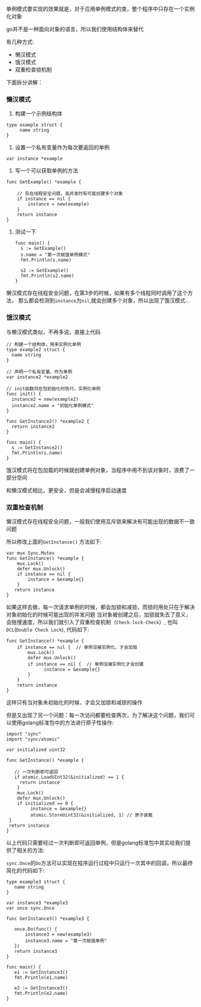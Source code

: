 单例模式要实现的效果就是，对于应用单例模式的类，整个程序中只存在一个实例化对象

go并不是一种面向对象的语言，所以我们使用结构体来替代

有几种方式:

- 懒汉模式
- 饿汉模式
- 双重检查锁机制

下面拆分讲解：

### 懒汉模式

1. 构建一个示例结构体

```
type example struct {
     name string
}
```

1. 设置一个私有变量作为每次要返回的单例

```
var instance *example
```

1. 写一个可以获取单例的方法

```
func GetExample() *example {
 
    // 存在线程安全问题，高并发时有可能创建多个对象
    if instance == nil {
        instance = new(example)
    }
    return instance
}
```

1. 测试一下

   ```
   func main() {
     s := GetExample()
     s.name = "第一次赋值单例模式"
     fmt.Println(s.name)
    
     s2 := GetExample()
     fmt.Println(s2.name)
   }
   ```

懒汉模式存在线程安全问题，在第3步的时候，如果有多个线程同时调用了这个方法， 那么都会检测到`instance`为`nil`,就会创建多个对象，所以出现了饿汉模式...

### 饿汉模式

与懒汉模式类似，不再多说，直接上代码

```
// 构建一个结构体，用来实例化单例
type example2 struct {
  name string
}
 
// 声明一个私有变量，作为单例
var instance2 *example2
 
// init函数将在包初始化时执行，实例化单例
func init() {
  instance2 = new(example2)
  instance2.name = "初始化单例模式"
}
 
func GetInstance2() *example2 {
  return instance2
}
 
func main() {
  s := GetInstance2()
  fmt.Println(s.name)
}
```

饿汉模式将在包加载的时候就创建单例对象，当程序中用不到该对象时，浪费了一部分空间

和懒汉模式相比，更安全，但是会减慢程序启动速度

### 双重检查机制

懒汉模式存在线程安全问题，一般我们使用互斥锁来解决有可能出现的数据不一致问题

所以修改上面的`GetInstance()` 方法如下:

```
var mux Sync.Mutex
func GetInstance() *example {
    mux.Lock()                   
    defer mux.Unlock()
    if instance == nil {
        instance = &example{}
    }
   return instance
}
```

如果这样去做，每一次请求单例的时候，都会加锁和减锁，而锁的用处只在于解决对象初始化的时候可能出现的并发问题 当对象被创建之后，加锁就失去了意义，会拖慢速度，所以我们就引入了双重检查机制（`Check-lock-Check`）, 也叫`DCL`(`Double Check Lock`), 代码如下:

```
func GetInstance() *example {
    if instance == nil {  // 单例没被实例化，才会加锁
        mux.Lock()
        defer mux.Unlock()
        if instance == nil {  // 单例没被实例化才会创建
              instance = &example{}
        }
    }
    return instance
}
```

这样只有当对象未初始化的时候，才会又加锁和减锁的操作

但是又出现了另一个问题：每一次访问都要检查两次，为了解决这个问题，我们可以使用golang标准包中的方法进行原子性操作:

```
import "sync" 
import "sync/atomic"
 
var initialized uint32
 
func GetInstance() *example {
  
   // 一次判断即可返回
   if atomic.LoadUInt32(&initialized) == 1 {
     return instance
    }
    mux.Lock()
    defer mux.Unlock()
    if initialized == 0 {
         instance = &example{}
         atomic.StoreUint32(&initialized, 1) // 原子装载
 }
 return instance
}
```

以上代码只需要经过一次判断即可返回单例，但是golang标准包中其实给我们提供了相关的方法:

`sync.Once`的`Do`方法可以实现在程序运行过程中只运行一次其中的回调，所以最终简化的代码如下:

```
type example3 struct {
   name string
}
 
var instance3 *example3
var once sync.Once
 
func GetInstance3() *example3 {
 
   once.Do(func() {
       instance3 = new(example3)
       instance3.name = "第一次赋值单例"
   })
   return instance3
}
 
func main() {
   e1 := GetInstance3()
   fmt.Println(e1.name)
 
   e2 := GetInstance3()
   fmt.Println(e2.name)
}
```